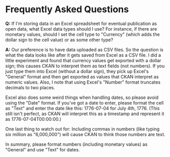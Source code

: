 # Frequently Asked Questions

**Q:** If I'm storing data in an Excel spreadsheet for eventual publication as open data, what Excel data types should I use? For instance, if there are monetary values, should I set the cell type to "Currency" (which adds the dollar sign to the cell value) or as some other type?

**A:** Our preference is to have data uploaded as CSV files. So the question is what the data looks like after it gets saved from Excel as a CSV file. I did a little experiment and found that currency values get exported with a dollar sign; this causes CKAN to interpret them as text fields (not numbers). If you just type them into Excel (without a dollar sign), they pick up Excel's "General" format and then get exported as values that CKAN interpret as numeric values. Also, I note that using Excel's "Number" format truncates decimals to two places.

Excel also does some weird things when handling dates, so please avoid using the "Date" format. If you've got a date to enter, please format the cell as "Text" and enter the date like this: 1776-07-04 for July 4th, 1776. (This still isn't perfect, as CKAN will interpret this as a timestamp and represent it as 1776-07-04T00:00:00.)

One last thing to watch out for: Including commas in numbers (like typing six million as "6,000,000") will cause CKAN to think those numbers are text.

In summary, please format numbers (including monetary values) as "General" and use "Text" for dates.
